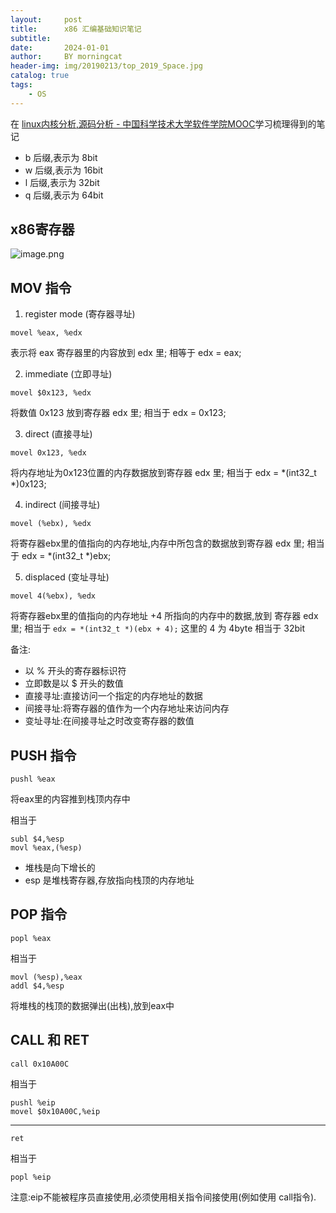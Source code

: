 ```yaml
---
layout:     post
title:      x86 汇编基础知识笔记
subtitle:   
date:       2024-01-01
author:     BY morningcat
header-img: img/20190213/top_2019_Space.jpg
catalog: true
tags:
    - OS
---
```


在 [linux内核分析,源码分析 - 中国科学技术大学软件学院MOOC](https://www.bilibili.com/video/BV1GJ411g7Gn/)学习梳理得到的笔记

- b 后缀,表示为 8bit
- w 后缀,表示为 16bit
- l 后缀,表示为 32bit
- q 后缀,表示为 64bit

## x86寄存器

![image.png](https://p3-juejin.byteimg.com/tos-cn-i-k3u1fbpfcp/e8e23aaf3110465180b25161cab12a04~tplv-k3u1fbpfcp-jj-mark:0:0:0:0:q75.image#?w=2574&h=1400&s=1724180&e=png&b=fbfafa)



## MOV 指令

1. register mode (寄存器寻址)

```
movel %eax, %edx
```

表示将 eax 寄存器里的内容放到 edx 里; 相等于 edx = eax;

2. immediate (立即寻址)

```
movel $0x123, %edx
```

将数值 0x123 放到寄存器 edx 里; 相当于 edx = 0x123;

3. direct  (直接寻址)

```
movel 0x123, %edx
```

将内存地址为0x123位置的内存数据放到寄存器 edx 里; 相当于 edx = *(int32_t *)0x123;

4. indirect (间接寻址)

```
movel (%ebx), %edx
```

将寄存器ebx里的值指向的内存地址,内存中所包含的数据放到寄存器 edx 里; 相当于 edx = *(int32_t *)ebx;

5. displaced (变址寻址)

```
movel 4(%ebx), %edx
```
将寄存器ebx里的值指向的内存地址 +4 所指向的内存中的数据,放到 寄存器 edx 里;
相当于 `edx = *(int32_t *)(ebx + 4);` 这里的 4 为 4byte 相当于 32bit


备注:
- 以 % 开头的寄存器标识符
- 立即数是以 $ 开头的数值
- 直接寻址:直接访问一个指定的内存地址的数据
- 间接寻址:将寄存器的值作为一个内存地址来访问内存
- 变址寻址:在间接寻址之时改变寄存器的数值 




## PUSH 指令


```
pushl %eax
```

将eax里的内容推到栈顶内存中

相当于
```
subl $4,%esp
movl %eax,(%esp)
```

- 堆栈是向下增长的
- esp 是堆栈寄存器,存放指向栈顶的内存地址

## POP 指令

```
popl %eax
```

相当于
```
movl (%esp),%eax
addl $4,%esp
```

将堆栈的栈顶的数据弹出(出栈),放到eax中

## CALL 和 RET

```
call 0x10A00C
```

相当于
```
pushl %eip
movel $0x10A00C,%eip
```

---

```
ret
```
相当于
```
popl %eip
```

注意:eip不能被程序员直接使用,必须使用相关指令间接使用(例如使用 call指令).



